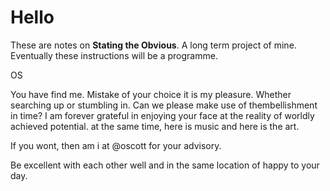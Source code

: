 # Hello

These are notes on **Stating the Obvious**. A long term project of mine. Eventually these instructions will be a programme.

OS

You have find me. Mistake of your choice it is my pleasure. Whether searching up or stumbling in. Can we please make use of thembellishment in time? I am forever grateful in enjoying your face at the reality of worldly achieved potential. at the same time, here is music and here is the art. 

If you wont, then am i at @oscott for your advisory.

Be excellent with each other well and in the same location of happy to your day.


<!--stackedit_data:
eyJoaXN0b3J5IjpbMTE3Njc1ODA4MCwtNTQ3MDM0NjM2LDQyMT
k5MTM2MCwxODEwMzA2NjI0LDQzMjU4Mzc5NV19
-->